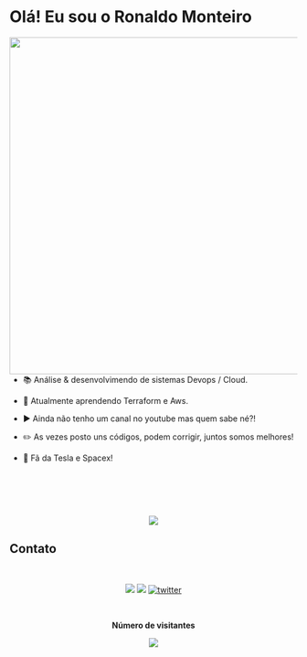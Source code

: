 # Olá! Eu sou o Ronaldo Monteiro 

<img align="right" height="590em" src="https://raw.githubusercontent.com/gist/ronaldo-monteiro/6b15f193a09010a29f2ee26e0704cc87/raw/e4c0b1997934b0c1f18dcab8036c37146dce2d4c/foto.svg"/>

- 📚 Análise & desenvolvimendo de sistemas  Devops / Cloud.

- 🔭 Atualmente aprendendo Terraform e Aws.

- ▶️ Ainda não tenho um canal no youtube mas quem sabe né?!

- ✏️ As vezes posto uns códigos, podem corrigir, juntos somos melhores!

- 🚀 Fã da Tesla e Spacex!


<br>




<!--
<div>  
  <p align="left">
  <a href="https://">
    <img src="https://github-readme-stats.vercel.app/api?username=ronaldo-monteiro&theme=great-gatsby&show_icons=true" />
    </a>
    </p>
</div> 
-->

<br><br>

<div>
  <p align="center">
  <a href="https://">
  <img src="https://skillicons.dev/icons?i=linux,aws,github,python" />
</a>
</p>
</div>

## Contato

<br>

<div> 
  <p align="center">
  <a href="https://www.linkedin.com/in/ronaldo-monteiro-" target="_blank"><img src="https://img.shields.io/badge/-LinkedIn-%230077B5?style=for-the-badge&logo=linkedin&logoColor=white" target="_blank"></a>
  <a href="https://instagram.com/ronaldogtr" target="_blank"><img src="https://img.shields.io/badge/-Instagram-%23E4405F?style=for-the-badge&logo=instagram&logoColor=white" target="_blank"></a>
 	<a href="https://twitter.com/ronaldogtr" target="_blank"><img src="https://img.shields.io/badge/Twitter-1DA1F2?style=for-the-badge&logo=twitter&logoColor=white" alt="twitter"></a>  
  </p>

</div>

<div align="center">
<br><p align="centre"><b> Número de visitantes</b></p>  
<p align="center"><img align="center" src="https://profile-counter.glitch.me/{ronaldo-monteiro}/count.svg" /></p> 
<br>
</div>
  





